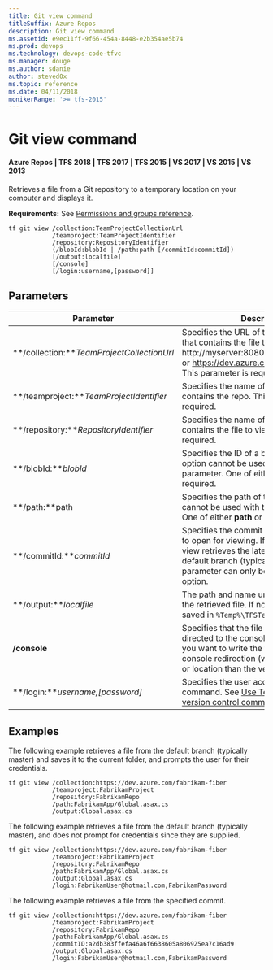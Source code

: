 ```yaml
---
title: Git view command
titleSuffix: Azure Repos
description: Git view command
ms.assetid: e9ec11ff-9f66-454a-8448-e2b354ae5b74
ms.prod: devops
ms.technology: devops-code-tfvc
ms.manager: douge
ms.author: sdanie
author: steved0x
ms.topic: reference
ms.date: 04/11/2018
monikerRange: '>= tfs-2015'
---
```



# Git view command

#### Azure Repos | TFS 2018 | TFS 2017 | TFS 2015 | VS 2017 | VS 2015 | VS 2013

Retrieves a file from a Git repository to a temporary location on your computer and displays it.         

**Requirements:** See [Permissions and groups reference](../../organizations/security/permissions.md).

    tf git view /collection:TeamProjectCollectionUrl
                /teamproject:TeamProjectIdentifier
                /repository:RepositoryIdentifier
                (/blobId:blobId | /path:path [/commitId:commitId])
                [/output:localfile]
                [/console]
                [/login:username,[password]]

## Parameters

| Parameter                            | Description |
|--------------------------------------|-------------|
| **/collection:***TeamProjectCollectionUrl* | Specifies the URL of the project collection that contains the file to view. For example: http://myserver:8080/tfs/DefaultCollection or https://dev.azure.com/fabrikam-fiber. This parameter is required. |
| **/teamproject:***TeamProjectIdentifier*   | Specifies the name of the project that contains the repo. This parameter is required. |
| **/repository:***RepositoryIdentifier*     | Specifies the name of the repo that contains the file to view. This parameter is required. |
| **/blobId:***blobId*                       | Specifies the ID of a blob to retrieve. This option cannot be used with the **path** parameter. One of either **path** or **blob** is required. |
| **/path:**path                           | Specifies the path of the file. This option cannot be used with the **blob** parameter. One of either **path** or **blob** is required. |
| **/commitId:***commitId*                  | Specifies the commit that contains the file to open for viewing. If you omit this option, view retrieves the latest version from the default branch (typically master). This parameter can only be used with the **path** option.|
| **/output:***localfile*                   | The path and name under which to save the retrieved file. If not supplied, the file is saved in `%Temp%\TFSTemp`.|
| **/console**                             | Specifies that the file output should be directed to the console. This is useful if you want to write the file out to disk using console redirection (with a different name or location than the versioned item). |
| **/login:***username,[password]*           | Specifies the user account to run the command. See [Use Team Foundation version control commands](use-team-foundation-version-control-commands.md). |



## Examples

The following example retrieves a file from the default branch (typically master) and saves it to the current folder, and prompts the user for their credentials.

```
tf git view /collection:https://dev.azure.com/fabrikam-fiber 
            /teamproject:FabrikamProject 
            /repository:FabrikamRepo 
            /path:FabrikamApp/Global.asax.cs 
            /output:Global.asax.cs 
```

The following example retrieves a file from the default branch (typically master), and does not prompt for credentials since they are supplied.

```
tf git view /collection:https://dev.azure.com/fabrikam-fiber 
            /teamproject:FabrikamProject 
            /repository:FabrikamRepo 
            /path:FabrikamApp/Global.asax.cs 
            /output:Global.asax.cs 
            /login:FabrikamUser@hotmail.com,FabrikamPassword
```

The following example retrieves a file from the specified commit.

```
tf git view /collection:https://dev.azure.com/fabrikam-fiber 
            /teamproject:FabrikamProject 
            /repository:FabrikamRepo 
            /path:FabrikamApp/Global.asax.cs 
            /commitID:a2db383ffefa46a6f6638605a806925ea7c16ad9 
            /output:Global.asax.cs 
            /login:FabrikamUser@hotmail.com,FabrikamPassword
```

